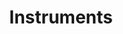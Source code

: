 ---
layout: list
title: Instruments
slug: instruments
category: etc
menu: false
submenu: true
order: 1
description: >
   Drum & Guitar Lessons & Recording
---
